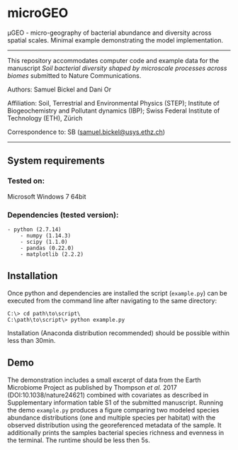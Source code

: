 # microGEO

μGEO - micro-geography of bacterial abundance and diversity across spatial scales. Minimal example demonstrating the model implementation.

---
This repository accommodates computer code and example data for the manuscript *Soil bacterial diversity shaped by microscale processes across biomes* submitted to Nature Communications.

Authors: Samuel Bickel and Dani Or

Affiliation: Soil, Terrestrial and Environmental Physics (STEP); Institute of Biogeochemistry and Pollutant dynamics (IBP); Swiss Federal Institute of Technology (ETH), Zürich

Correspondence to: SB (samuel.bickel@usys.ethz.ch)

---
## System requirements
### Tested on: 
Microsoft Windows 7 64bit
### Dependencies (tested version):
	- python (2.7.14)
		- numpy (1.14.3)
		- scipy (1.1.0)
		- pandas (0.22.0)
		- matplotlib (2.2.2)
## Installation
Once python and dependencies are installed the script (`example.py`) can be executed from the command line after navigating to the same directory:
```
C:\> cd path\to\script\
C:\path\to\script\> python example.py
```
Installation (Anaconda distribution recommended) should be possible within less than 30min.

## Demo
The demonstration includes a small excerpt of data from the Earth Microbiome Project as published by Thompson *et al.* 2017 (DOI:10.1038/nature24621) combined with covariates as described in Supplementary information table S1 of the submitted manuscript. 
Running the demo `example.py` produces a figure comparing two modeled species abundance distributions (one and multiple species per habitat) with the observed distribution using the georeferenced metadata of the sample. It additionally prints the samples bacterial species richness and evenness in the terminal. The runtime should be less then 5s.
